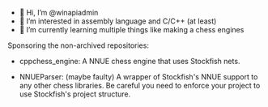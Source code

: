 - 👋 Hi, I’m @winapiadmin
- 👀 I’m interested in assembly language and C/C++ (at least)
- 🌱 I’m currently learning multiple things like making a chess engines

Sponsoring the non-archived repositories:

- cppchess_engine: A NNUE chess engine that uses Stockfish nets.

- NNUEParser: (maybe faulty) A wrapper of Stockfish's NNUE support to any other chess libraries. Be careful you need to enforce your project to use Stockfish's project structure.
